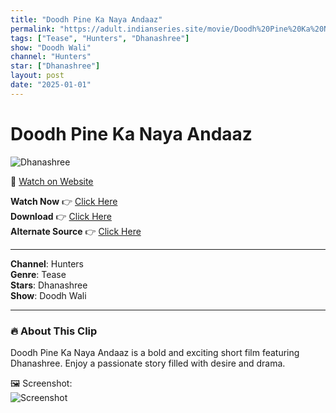 ```yaml
---
title: "Doodh Pine Ka Naya Andaaz"
permalink: "https://adult.indianseries.site/movie/Doodh%20Pine%20Ka%20Naya%20Andaaz"
tags: ["Tease", "Hunters", "Dhanashree"]
show: "Doodh Wali"
channel: "Hunters"
star: ["Dhanashree"]
layout: post
date: "2025-01-01"
---
```


# Doodh Pine Ka Naya Andaaz

![Dhanashree](https://shorts.desisins.com/wp-content/uploads/2024/04/Doodh-Pine-Ka-Naya-Style-Hunters-Doodhwali-DesiSins.com_.jpg)

🔗 [Watch on Website](https://adult.indianseries.site/movie/Doodh%20Pine%20Ka%20Naya%20Andaaz)

**Watch Now** 👉 [Click Here](https://adult.indianseries.site/movie/Doodh%20Pine%20Ka%20Naya%20Andaaz)  
**Download** 👉 [Click Here](https://adult.indianseries.site/movie/Doodh%20Pine%20Ka%20Naya%20Andaaz)  
**Alternate Source** 👉 [Click Here](https://adult.indianseries.site/movie/Doodh%20Pine%20Ka%20Naya%20Andaaz)

---

**Channel**: Hunters  
**Genre**: Tease  
**Stars**: Dhanashree  
**Show**: Doodh Wali

---

### 🔥 About This Clip

Doodh Pine Ka Naya Andaaz is a bold and exciting short film featuring Dhanashree. Enjoy a passionate story filled with desire and drama.
 
🖼️ Screenshot:  
![Screenshot](https://shorts.desisins.com/wp-content/uploads/2024/04/Doodh-Pine-Ka-Naya-Style-Hunters-Doodhwali-DesiSins.com_.jpg)
